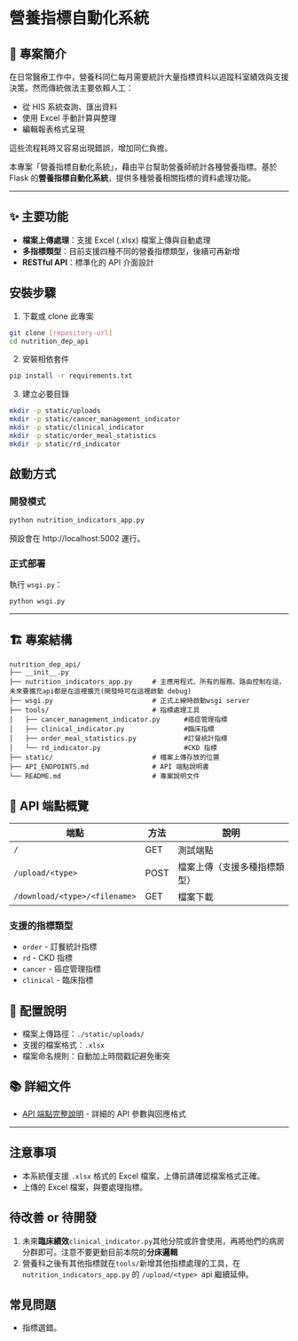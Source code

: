 # 營養指標自動化系統

## 🎯 專案簡介

在日常醫療工作中，營養科同仁每月需要統計大量指標資料以追蹤科室績效與支援決策。然而傳統做法主要依賴人工：

- 從 HIS 系統查詢、匯出資料
- 使用 Excel 手動計算與整理
- 編輯報表格式呈現

這些流程耗時又容易出現錯誤，增加同仁負擔。

本專案「營養指標自動化系統」，藉由平台幫助營養師統計各種營養指標。基於 Flask 的**營養指標自動化系統**，提供多種營養相關指標的資料處理功能。

---

## ✨ 主要功能

- **檔案上傳處理**：支援 Excel (.xlsx) 檔案上傳與自動處理
- **多指標類型**：目前支援四種不同的營養指標類型，後續可再新增
- **RESTful API**：標準化的 API 介面設計

## 安裝步驟

1. 下載或 clone 此專案

```bash
git clone [repository-url]
cd nutrition_dep_api
```

2. 安裝相依套件

```bash
pip install -r requirements.txt
```

3. 建立必要目錄

```bash
mkdir -p static/uploads
mkdir -p static/cancer_management_indicator
mkdir -p static/clinical_indicator
mkdir -p static/order_meal_statistics
mkdir -p static/rd_indicator
```

## 啟動方式

### 開發模式

```bash
python nutrition_indicators_app.py
```

預設會在 http://localhost:5002 運行。

### 正式部署

執行 `wsgi.py`：

```bash
python wsgi.py
```

---

## 🏗️ 專案結構

```
nutrition_dep_api/
├── __init__.py
├── nutrition_indicators_app.py     # 主應用程式、所有的服務、路由控制在這，未來要擴充api都是在這裡擴充(開發時可在這裡啟動 debug)
├── wsgi.py                         # 正式上線時啟動wsgi server
├── tools/                          # 指標處理工具
│   ├── cancer_management_indicator.py      #癌症管理指標
│   ├── clinical_indicator.py               #臨床指標
│   ├── order_meal_statistics.py            #訂餐統計指標
│   └── rd_indicator.py                     #CKD 指標
├── static/                         # 檔案上傳存放的位置
├── API_ENDPOINTS.md                # API 端點說明書
└── README.md                       # 專案說明文件
```

## 📡 API 端點概覽

| 端點                          | 方法 | 說明                         |
| ----------------------------- | ---- | ---------------------------- |
| `/`                           | GET  | 測試端點                     |
| `/upload/<type>`              | POST | 檔案上傳（支援多種指標類型） |
| `/download/<type>/<filename>` | GET  | 檔案下載                     |

### 支援的指標類型

- `order` - 訂餐統計指標
- `rd` - CKD 指標
- `cancer` - 癌症管理指標
- `clinical` - 臨床指標

## 🔧 配置說明

- 檔案上傳路徑：`./static/uploads/`
- 支援的檔案格式：`.xlsx`
- 檔案命名規則：自動加上時間戳記避免衝突

## 📚 詳細文件

- [API 端點完整說明](API_ENDPOINTS.md) - 詳細的 API 參數與回應格式

---

## 注意事項

- 本系統僅支援 `.xlsx` 格式的 Excel 檔案，上傳前請確認檔案格式正確。
- 上傳的 Excel 檔案，與要處理指標。

## 待改善 or 待開發

1. 未來**臨床績效**`clinical_indicator.py`其他分院或許會使用，再將他們的病房分群即可。注意不要更動目前本院的**分床邏輯**
2. 營養科之後有其他指標就在`tools/`新增其他指標處理的工具，在 ` nutrition_indicators_app.py` 的 `/upload/<type> `api 繼續延伸。

## 常見問題

- 指標選錯。
